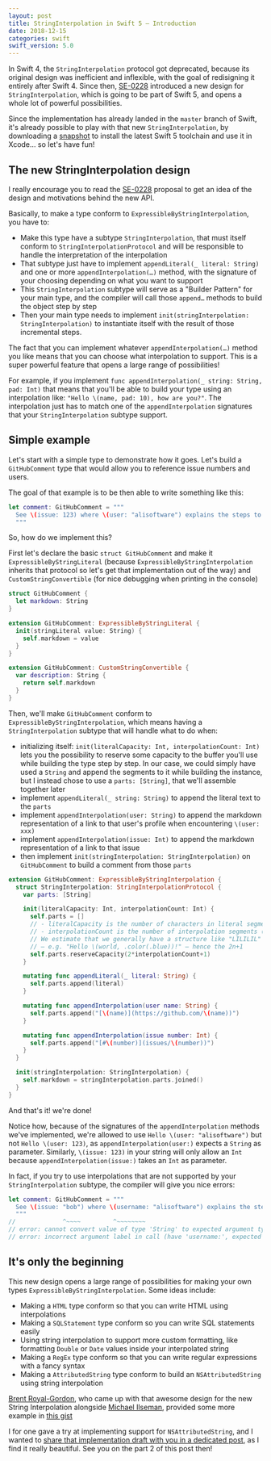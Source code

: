```yaml
---
layout: post
title: StringInterpolation in Swift 5 — Introduction
date: 2018-12-15
categories: swift
swift_version: 5.0
---
```



In Swift 4, the `StringInterpolation` protocol got deprecated, because its original design was inefficient and inflexible, with the goal of redisigning it entirely after Swift 4. Since then, [SE-0228](https://github.com/apple/swift-evolution/blob/master/proposals/0228-fix-expressiblebystringinterpolation.md) introduced a new design for `StringInterpolation`, which is going to be part of Swift 5, and opens a whole lot of powerful possibilities.

Since the implementation has already landed in the `master` branch of Swift, it's already possible to play with that new `StringInterpolation`, by downloading a [snapshot](https://swift.org/download/#swift-50-development) to install the latest Swift 5 toolchain and use it in Xcode… so let's have fun!

## The new StringInterpolation design

I really encourage you to read the [SE-0228](https://github.com/apple/swift-evolution/blob/master/proposals/0228-fix-expressiblebystringinterpolation.md) proposal to get an idea of the design and motivations behind the new API.

Basically, to make a type conform to `ExpressibleByStringInterpolation`, you have to:

* Make this type have a subtype `StringInterpolation`, that must itself conform to `StringInterpolationProtocol` and will be responsible to handle the interpretation of the interpolation
* That subtype just have to implement `appendLiteral(_ literal: String)` and one or more `appendInterpolation(…)` method, with the signature of your choosing depending on what you want to support
* This `StringInterpolation` subtype will serve as a "Builder Pattern" for your main type, and the compiler will call those `append…` methods to build the object step by step
* Then your main type needs to implement `init(stringInterpolation: StringInterpolation)` to instantiate itself with the result of those incremental steps.

The fact that you can implement whatever `appendInterpolation(…)` method you like means that you can choose what interpolation to support. This is a super powerful feature that opens a large range of possibilities!

For example, if you implement `func appendInterpolation(_ string: String, pad: Int)` that means that you'll be able to build your type using an interpolation like: `"Hello \(name, pad: 10), how are you?"`. The interpolation just has to match one of the `appendInterpolation` signatures that your `StringInterpolation` subtype support.

## Simple example

Let's start with a simple type to demonstrate how it goes. Let's build a `GitHubComment` type that would allow you to reference issue numbers and users.

The goal of that example is to be then able to write something like this:

```swift
let comment: GitHubComment = """
  See \(issue: 123) where \(user: "alisoftware") explains the steps to reproduce.
  """
```

So, how do we implement this?

First let's declare the basic `struct GitHubComment` and make it `ExpressibleByStringLiteral` (because `ExpressibleByStringInterpolation` inherits that protocol so let's get that implementation out of the way) and `CustomStringConvertible` (for nice debugging when printing in the console)

```swift
struct GitHubComment {
  let markdown: String
}

extension GitHubComment: ExpressibleByStringLiteral {
  init(stringLiteral value: String) {
    self.markdown = value
  }
}

extension GitHubComment: CustomStringConvertible {
  var description: String {
    return self.markdown
  }
}
```

Then, we'll make `GitHubComment` conform to `ExpressibleByStringInterpolation`, which means having a `StringInterpolation` subtype that will handle what to do when:

* initializing itself: `init(literalCapacity: Int, interpolationCount: Int)` lets you the possibility to reserve some capacity to the buffer you'll use while building the type step by step. In our case, we could simply have used a `String` and append the segments to it while building the instance, but I instead chose to use a `parts: [String]`, that we'll assemble together later
* implement `appendLiteral(_ string: String)` to append the literal text to the `parts`
* implement `appendInterpolation(user: String)` to append the markdown representation of a link to that user's profile when encountering `\(user: xxx)`
* implement `appendInterpolation(issue: Int)` to append the markdown representation of a link to that issue
* then implement `init(stringInterpolation: StringInterpolation)` on `GitHubComment` to build a comment from those `parts`

```swift
extension GitHubComment: ExpressibleByStringInterpolation {
  struct StringInterpolation: StringInterpolationProtocol {
    var parts: [String]

    init(literalCapacity: Int, interpolationCount: Int) {
      self.parts = []
      // - literalCapacity is the number of characters in literal segments (L)
      // - interpolationCount is the number of interpolation segments (I)
      // We estimate that we generally have a structure like "LILILIL"
      // — e.g. "Hello \(world, .color(.blue))!" — hence the 2n+1
      self.parts.reserveCapacity(2*interpolationCount+1)
    }

    mutating func appendLiteral(_ literal: String) {
      self.parts.append(literal)
    }

    mutating func appendInterpolation(user name: String) {
      self.parts.append("[\(name)](https://github.com/\(name))")
    }

    mutating func appendInterpolation(issue number: Int) {
      self.parts.append("[#\(number)](issues/\(number))")
    }
  }

  init(stringInterpolation: StringInterpolation) {
    self.markdown = stringInterpolation.parts.joined()
  }
}
```

And that's it! we're done!

Notice how, because of the signatures of the `appendInterpolation` methods we've implemented, we're allowed to use `Hello \(user: "alisoftware")` but not `Hello \(user: 123)`, as `appendInterpolation(user:)` expects a `String` as parameter. Similarly, `\(issue: 123)` in your string will only allow an `Int` because `appendInterpolation(issue:)` takes an `Int` as parameter.

In fact, if you try to use interpolations that are not supported by your `StringInterpolation` subtype, the compiler will give you nice errors:

```swift
let comment: GitHubComment = """
  See \(issue: "bob") where \(username: "alisoftware") explains the steps to reproduce.
  """
//             ^~~~~         ^~~~~~~~~
// error: cannot convert value of type 'String' to expected argument type 'Int'
// error: incorrect argument label in call (have 'username:', expected 'user:')
```

## It's only the beginning

This new design opens a large range of possibilities for making your own types `ExpressibleByStringInterpolation`. Some ideas include:

* Making a `HTML` type conform so that you can write HTML using interpolations
* Making a `SQLStatement` type conform so you can write SQL statements easily
* Using string interpolation to support more custom formatting, like formatting `Double` or `Date` values inside your interpolated string
* Making a `RegEx` type conform so that you can write regular expressions with a fancy syntax
* Making a `AttributedString` type conform to build an `NSAttributedString` using string interpolation

[Brent Royal-Gordon](https://github.com/brentdax), who  came up with that awesome design for the new String Interpolation alongside [Michael Ilseman](https://github.com/milseman), provided some more example in [this gist](https://gist.github.com/brentdax/0b46ce25b7da1049e61b4669352094b6)

I for one gave a try at implementing support for `NSAttributedString`, and I wanted to [share that implementation draft with you in a dedicated post](/swift/2018/12/16/swift5-stringinterpolation-part2/), as I find it really beautiful. See you on the part 2 of this post then!
